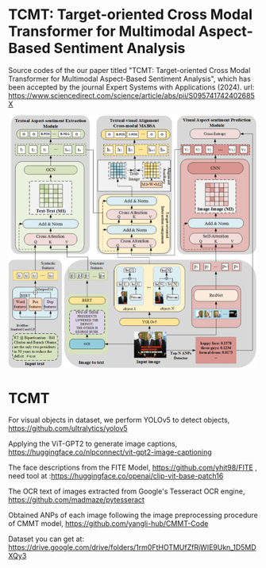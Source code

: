 # TCMT: Target-oriented Cross Modal Transformer for Multimodal Aspect-Based Sentiment Analysis

Source codes of the our paper titled "TCMT: Target-oriented Cross Modal Transformer for Multimodal Aspect-Based Sentiment Analysis", which has been accepted by the journal Expert Systems with Applications (2024).  url: https://www.sciencedirect.com/science/article/abs/pii/S095741742402685X

<img src="https://github.com/ZouWang-spider/TCMT/blob/main/TCMT/DataProcess/TCMT.png" alt="TCMT Model" width="500"/>

# TCMT

For visual objects in dataset, we perform YOLOv5 to detect objects, https://github.com/ultralytics/yolov5

Applying the ViT-GPT2 to generate image captions, https://huggingface.co/nlpconnect/vit-gpt2-image-captioning

The face descriptions from the FITE Model, https://github.com/yhit98/FITE , need tool at :https://huggingface.co/openai/clip-vit-base-patch16

The OCR text of images extracted from Google's Tesseract OCR engine, https://github.com/madmaze/pytesseract

Obtained ANPs of each image following the image preprocessing procedure of CMMT model, https://github.com/yangli-hub/CMMT-Code

Dataset you can get at: https://drive.google.com/drive/folders/1rm0FtHOTMUfZfRjWIE9Ukn_1D5MDXQy3


